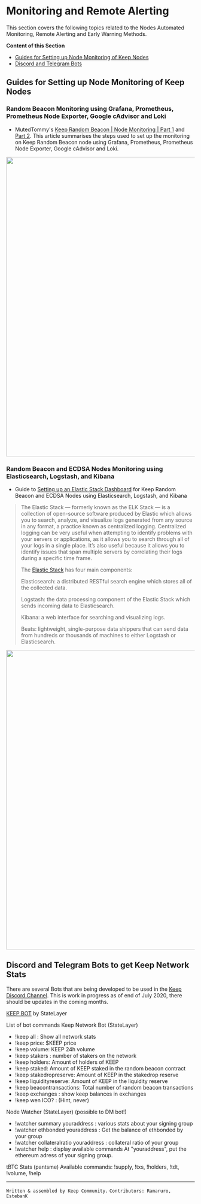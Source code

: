 # Monitoring and Remote Alerting

This section covers the following topics related to the Nodes Automated Monitoring, Remote Alerting and Early Warning Methods.

**Content of this Section**
- [Guides for Setting up Node Monitoring of Keep Nodes](https://github.com/Estebank97/Keep-Node-Operation/wiki/Monitoring-and-Remote-Alerting#guides-for-setting-up-node-monitoring-of-keep-nodes)
- [Discord and Telegram Bots](https://github.com/Estebank97/Keep-Node-Operation/wiki/Monitoring-and-Remote-Alerting#discord-and-telegram-bots-to-get-keep-network-stats)

## Guides for Setting up Node Monitoring of Keep Nodes
### Random Beacon Monitoring using Grafana, Prometheus, Prometheus Node Exporter, Google cAdvisor and Loki
- MutedTommy's [Keep Random Beacon | Node Monitoring | Part 1](https://medium.com/@hr12rtk/keep-random-beacon-node-monitoring-grafana-prometheus-and-loki-4a4b669b31ea) and [Part 2](https://medium.com/@hr12rtk/keep-random-beacon-node-monitoring-part-2-5cd037464a6e).
This article summarises the steps used to set up the monitoring on Keep Random Beacon node using Grafana, Prometheus, Prometheus Node Exporter, Google cAdvisor and Loki.

<p align="center">
  <img width="800" src="https://user-images.githubusercontent.com/68167410/89043879-c537e900-d30e-11ea-84ad-dfbd47592d2f.png">
</p>


### Random Beacon and ECDSA Nodes Monitoring using Elasticsearch, Logstash, and Kibana
- Guide to [Setting up an Elastic Stack Dashboard](https://www.notion.so/Setting-up-Elastic-Stack-Dashboard-14f9edc94418468bb95af40417a0332a) for Keep Random Beacon and ECDSA Nodes using Elasticsearch, Logstash, and Kibana

>The Elastic Stack — formerly known as the ELK Stack — is a collection of open-source software produced by Elastic which allows you to search, analyze, and visualize logs generated from any source in any format, a practice known as centralized logging. Centralized logging can be very useful when attempting to identify problems with your servers or applications, as it allows you to search through all of your logs in a single place. It’s also useful because it allows you to identify issues that span multiple servers by correlating their logs during a specific time frame.
>
>The [Elastic Stack](https://www.digitalocean.com/community/tutorials/how-to-install-elasticsearch-logstash-and-kibana-elastic-stack-on-ubuntu-18-04#step-4-%E2%80%94-installing-and-configuring-filebeat) has four main components:
>
> Elasticsearch: a distributed RESTful search engine which stores all of the collected data.
>
> Logstash: the data processing component of the Elastic Stack which sends incoming data to Elasticsearch.
>
> Kibana: a web interface for searching and visualizing logs.
>
> Beats: lightweight, single-purpose data shippers that can send data from hundreds or thousands of machines to either Logstash or Elasticsearch.
>
<p align="center">
  <img width="800" src="https://user-images.githubusercontent.com/68167410/89001980-816ac280-d2c1-11ea-98f2-94e0481188fc.png">
</p>


## Discord and Telegram Bots to get Keep Network Stats
There are several Bots that are being developed to be used in the [Keep Discord Channel](https://discord.com/channels/590951101600235531/709789601459339326). This is work in progress as of end of July 2020, there should be updates in the coming months.

[KEEP BOT](https://discord.com/channels/590951101600235531/709789601459339326/735597811613302855) by StateLayer 

List of bot commands 
Keep Network Bot (StateLayer)
- !keep all : Show all network stats
- !keep price: $KEEP price
- !keep volume: KEEP 24h volume 
- !keep stakers : number of stakers on the network 
- !keep holders: Amount of holders of KEEP 
- !keep staked: Amount of KEEP staked in the random beacon contract 
- !keep stakedropreserve: Amount of KEEP in the stakedrop reserve 
- !keep liquidityreserve: Amount of KEEP in the liquidity reserve 
- !keep beacontransactions: Total number of random beacon transactions
- !keep exchanges : show keep balances in exchanges
- !keep wen ICO? : (Hint, never)

Node Watcher (StateLayer)
 (possible to DM bot!)
- !watcher summary youraddress : various stats about your signing group
- !watcher ethbonded youraddress : Get the balance of ethbonded by your group
- !watcher collateralratio youraddress : collateral ratio of your group
- !watcher help : display available commands
At "youraddress", put the ethereum adress of your signing group.

tBTC Stats (pantsme)
Available commands: !supply, !txs, !holders, !tdt, !volume, !help

---
`Written & assembled by Keep Community.`
`Contributors: Ramaruro, EstebanK`
